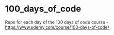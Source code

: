 # 100_days_of_code

Repo for each day of the 100 days of code course - https://www.udemy.com/course/100-days-of-code/